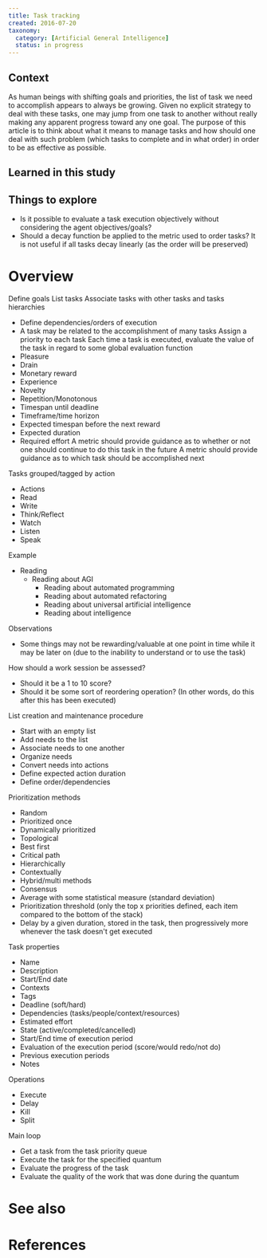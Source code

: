 ```yaml
---
title: Task tracking
created: 2016-07-20
taxonomy:
  category: [Artificial General Intelligence]
  status: in progress
---
```


## Context
As human beings with shifting goals and priorities, the list of task we need to accomplish appears to always be growing. Given no explicit strategy to deal with these tasks, one may jump from one task to another without really making any apparent progress toward any one goal. The purpose of this article is to think about what it means to manage tasks and how should one deal with such problem (which tasks to complete and in what order) in order to be as effective as possible.

## Learned in this study

## Things to explore
* Is it possible to evaluate a task execution objectively without considering the agent objectives/goals?
* Should a decay function be applied to the metric used to order tasks? It is not useful if all tasks decay linearly (as the order will be preserved)

# Overview
Define goals
List tasks
Associate tasks with other tasks and tasks hierarchies
* Define dependencies/orders of execution
* A task may be related to the accomplishment of many tasks
Assign a priority to each task
Each time a task is executed, evaluate the value of the task in regard to some global evaluation function
* Pleasure
* Drain
* Monetary reward
* Experience
* Novelty
* Repetition/Monotonous
* Timespan until deadline
* Timeframe/time horizon
* Expected timespan before the next reward
* Expected duration
* Required effort
A metric should provide guidance as to whether or not one should continue to do this task in the future
A metric should provide guidance as to which task should be accomplished next

Tasks grouped/tagged by action
* Actions
* Read
* Write
* Think/Reflect
* Watch
* Listen
* Speak

Example
* Reading
	* Reading about AGI
		* Reading about automated programming
		* Reading about automated refactoring
		* Reading about universal artificial intelligence
		* Reading about intelligence

Observations
* Some things may not be rewarding/valuable at one point in time while it may be later on (due to the inability to understand or to use the task)

How should a work session be assessed?
* Should it be a 1 to 10 score?
* Should it be some sort of reordering operation? (In other words, do this after this has been executed)

List creation and maintenance procedure
* Start with an empty list
* Add needs to the list
* Associate needs to one another
* Organize needs
* Convert needs into actions
* Define expected action duration
* Define order/dependencies

Prioritization methods
* Random
* Prioritized once
* Dynamically prioritized
* Topological
* Best first
* Critical path
* Hierarchically
* Contextually
* Hybrid/multi methods
* Consensus
* Average with some statistical measure (standard deviation)
* Prioritization threshold (only the top x priorities defined, each item compared to the bottom of the stack)
* Delay by a given duration, stored in the task, then progressively more whenever the task doesn't get executed

Task properties
* Name
* Description
* Start/End date
* Contexts
* Tags
* Deadline (soft/hard)
* Dependencies (tasks/people/context/resources)
* Estimated effort
* State (active/completed/cancelled)
* Start/End time of execution period
* Evaluation of the execution period (score/would redo/not do)
* Previous execution periods
* Notes

Operations
* Execute
* Delay
* Kill
* Split

Main loop
* Get a task from the task priority queue
* Execute the task for the specified quantum
* Evaluate the progress of the task
* Evaluate the quality of the work that was done during the quantum

# See also

# References
